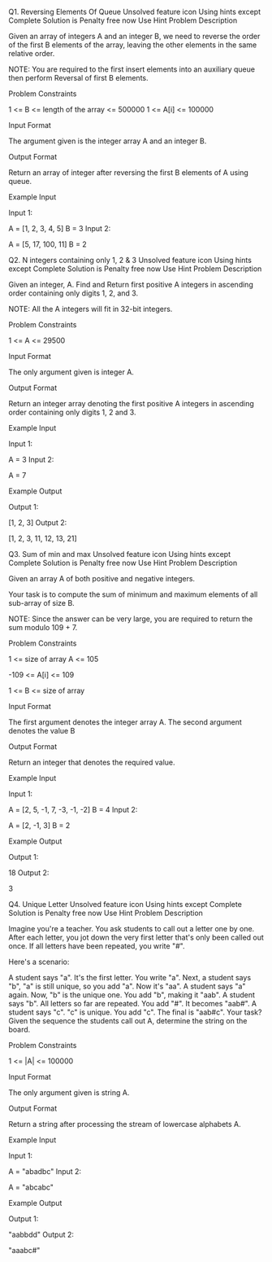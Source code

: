 Q1. Reversing Elements Of Queue
Unsolved
feature icon
Using hints except Complete Solution is Penalty free now
Use Hint
Problem Description

Given an array of integers A and an integer B, we need to reverse the order of the first B elements of the array, 
leaving the other elements in the same relative order. 

NOTE: You are required to the first insert elements into an auxiliary queue then perform Reversal of first B elements.


Problem Constraints

1 <= B <= length of the array <= 500000
1 <= A[i] <= 100000


Input Format

The argument given is the integer array A and an integer B.


Output Format

Return an array of integer after reversing the first B elements of A using queue.


Example Input

Input 1:

 A = [1, 2, 3, 4, 5]
 B = 3
Input 2:

 A = [5, 17, 100, 11]
 B = 2
 
Q2. N integers containing only 1, 2 & 3
Unsolved
feature icon
Using hints except Complete Solution is Penalty free now
Use Hint
Problem Description

Given an integer, A. Find and Return first positive A integers in ascending order containing only digits 1, 2, and 3.


NOTE: All the A integers will fit in 32-bit integers.




Problem Constraints

1 <= A <= 29500



Input Format

The only argument given is integer A.



Output Format

Return an integer array denoting the first positive A integers in ascending order containing only digits 1, 2 and 3.



Example Input

Input 1:

 A = 3
Input 2:

 A = 7


Example Output

Output 1:

 [1, 2, 3]
Output 2:

 [1, 2, 3, 11, 12, 13, 21]
 
 
Q3. Sum of min and max
Unsolved
feature icon
Using hints except Complete Solution is Penalty free now
Use Hint
Problem Description

Given an array A of both positive and negative integers.



Your task is to compute the sum of minimum and maximum elements of all sub-array of size B.

NOTE: Since the answer can be very large, you are required to return the sum modulo 109 + 7.





Problem Constraints

1 <= size of array A <= 105

-109 <= A[i] <= 109

1 <= B <= size of array



Input Format

The first argument denotes the integer array A.
The second argument denotes the value B



Output Format

Return an integer that denotes the required value.



Example Input

Input 1:

 A = [2, 5, -1, 7, -3, -1, -2]
 B = 4
Input 2:

 A = [2, -1, 3]
 B = 2


Example Output

Output 1:

 18
Output 2:

 3
 

Q4. Unique Letter
Unsolved
feature icon
Using hints except Complete Solution is Penalty free now
Use Hint
Problem Description

Imagine you're a teacher. You ask students to call out a letter one by one. After each letter, you jot down the very first letter that's only been called out once. If all letters have been repeated, you write "#".

Here's a scenario:

A student says "a". It's the first letter. You write "a".
Next, a student says "b", "a" is still unique, so you add "a". Now it's "aa".
A student says "a" again. Now, "b" is the unique one. You add "b", making it "aab".
A student says "b". All letters so far are repeated. You add "#". It becomes "aab#".
A student says "c". "c" is unique. You add "c". The final is "aab#c".
Your task? Given the sequence the students call out A, determine the string on the board.





Problem Constraints

1 <= |A| <= 100000



Input Format

The only argument given is string A.



Output Format

Return a string after processing the stream of lowercase alphabets A.



Example Input

Input 1:

 A = "abadbc"
Input 2:

 A = "abcabc"


Example Output

Output 1:

"aabbdd"
Output 2:

"aaabc#"

